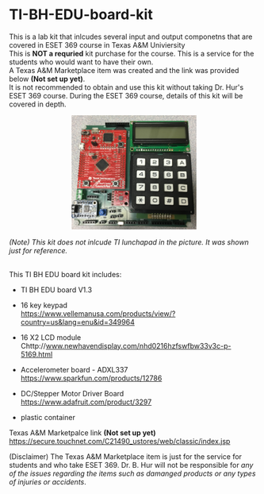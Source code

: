 # TI-BH-EDU-board-kit

This is a lab kit that inlcudes several input and output componetns that are covered in ESET 369 course in Texas A&M Univiersity <br />
This is __NOT a requried__ kit purchase for the course. This is a service for the students who would want to have their own.  <br />
A Texas A&M Marketplace item was created and the link was provided below **(Not set up yet)**.  <br />
It is not recommended to obtain and use this kit without taking Dr. Hur's ESET 369 course. During the ESET 369 course, details of this kit will be covered in depth.<br />

<center><img src="./pic.jpg" width =50%></center>

*(Note) This kit does not inlcude TI lunchapad in the picture. It was shown just for reference.*
 <br />
<br />

This TI BH EDU board kit includes:

- TI BH EDU board V1.3<br />

- 16 key keypad<br />
https://www.vellemanusa.com/products/view/?country=us&lang=enu&id=349964

- 16 X2 LCD module<br />
Chttp://www.newhavendisplay.com/nhd0216hzfswfbw33v3c-p-5169.html

- Accelerometer board - ADXL337 <br />
https://www.sparkfun.com/products/12786

- DC/Stepper Motor Driver Board <br />
https://www.adafruit.com/product/3297

- plastic container<br />

Texas A&M Marketpalce link **(Not set up yet)** <br />
https://secure.touchnet.com/C21490_ustores/web/classic/index.jsp

(Disclaimer) The Texas A&M Marketplace item is just for the service for students and who take ESET 369. Dr. B. Hur will not be responsible for *any of the issues regarding the items such as damanged products or any types of injuries or accidents*.
